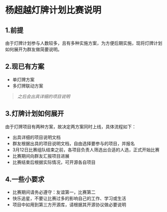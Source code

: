 # 杨超越灯牌计划比赛说明
## 1.前提
由于灯牌计划参与人数较多，且有多种实施方案，为方便后期实施，现将灯牌计划如何展开为群友做简要说明。
## 2.现已有方案
- 单灯牌方案
- 多灯牌联动方案
  
> *之后会出具详细的项目说明*

## 3.灯牌计划如何展开
由于灯牌项目有两种方案，故决定两方案同时上线，具体流程如下：
- 出具详细的项目说明文档
- 群友根据出具的项目说明文档，自由选择要参与的项目，并报名
- 3月12日比赛组队结束之前，各项目负责人筛选出合适的人选，正式开始比赛
- 比赛期间向群友汇报项目进展
- 比赛结束后根据实际情况，可开源各自项目

## 4.一些小要求
- 比赛期间请务必遵守：友谊第一，比赛第二
- 快乐追星，不要让比赛过多的影响自己的工作、学习或生活
- 项目中如用到第三方开源库，请根据其开源协议做必要说明